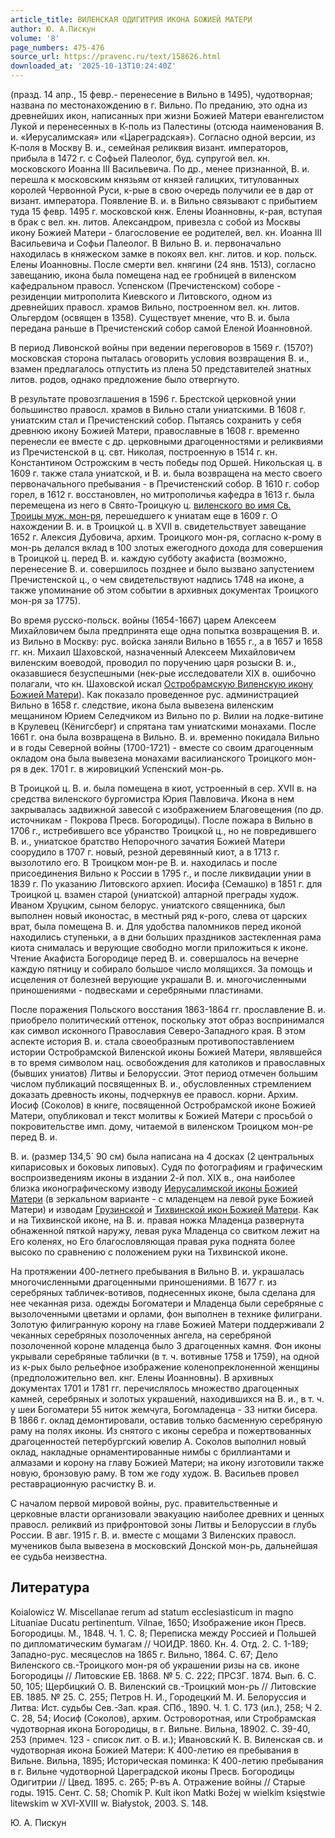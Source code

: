 ```yaml
---
article_title: ВИЛЕНСКАЯ ОДИГИТРИЯ ИКОНА БОЖИЕЙ МАТЕРИ
author: Ю. А.Пискун
volume: '8'
page_numbers: 475-476
source_url: https://pravenc.ru/text/158626.html
downloaded_at: '2025-10-13T10:24:40Z'
---
```


(празд. 14 апр., 15 февр.- перенесение в Вильно в 1495), чудотворная; названа по местонахождению в г. Вильно. По преданию, это одна из древнейших икон, написанных при жизни Божией Матери евангелистом Лукой и перенесенных в К-поль из Палестины (отсюда наименования В. и. «Иерусалимская» или «Цареградская»). Согласно одной версии, из К-поля в Москву В. и., семейная реликвия визант. императоров, прибыла в 1472 г. с Софьей Палеолог, буд. супругой вел. кн. московского Иоанна III Васильевича. По др., менее признанной, В. и. перешла к московским князьям от князей галицких, титулованных королей Червонной Руси, к-рые в свою очередь получили ее в дар от визант. императора. Появление В. и. в Вильно связывают с прибытием туда 15 февр. 1495 г. московской кнж. Елены Иоанновны, к-рая, вступая в брак с вел. кн. литов. Александром, привезла с собой из Москвы икону Божией Матери - благословение ее родителей, вел. кн. Иоанна III Васильевича и Софьи Палеолог. В Вильно В. и. первоначально находилась в княжеском замке в покоях вел. кнг. литов. и кор. польск. Елены Иоанновны. После смерти вел. княгини (24 янв. 1513), согласно завещанию, икона была помещена над ее гробницей в виленском кафедральном правосл. Успенском (Пречистенском) соборе - резиденции митрополита Киевского и Литовского, одном из древнейших правосл. храмов Вильно, построенном вел. кн. литов. Ольгердом (освящен в 1358). Существует мнение, что В. и. была передана раньше в Пречистенский собор самой Еленой Иоанновной.

В период Ливонской войны при ведении переговоров в 1569 г. (1570?) московская сторона пыталась оговорить условия возвращения В. и., взамен предлагалось отпустить из плена 50 представителей знатных литов. родов, однако предложение было отвергнуто.

В результате провозглашения в 1596 г. Брестской церковной унии большинство правосл. храмов в Вильно стали униатскими. В 1608 г. униатским стал и Пречистенский собор. Пытаясь сохранить у себя древнюю икону Божией Матери, православные в 1608 г. временно перенесли ее вместе с др. церковными драгоценностями и реликвиями из Пречистенской в ц. свт. Николая, построенную в 1514 г. кн. Константином Острожским в честь победы под Оршей. Никольская ц. в 1609 г. также стала униатской, и В. и. была возвращена на место своего первоначального пребывания - в Пречистенский собор. В 1610 г. собор горел, в 1612 г. восстановлен, но митрополичья кафедра в 1613 г. была перемещена из него в Свято-Троицкую ц. [виленского во имя Св. Троицы муж. мон-ря](<https://pravenc.ru/text/виленского во имя Св  Троицы муж  мон-ря.html>), перешедшего к униатам еще в 1609 г. О нахождении В. и. в Троицкой ц. в XVII в. свидетельствует завещание 1652 г. Алексия Дубовича, архим. Троицкого мон-ря, согласно к-рому в мон-рь делался вклад в 100 злотых ежегодного дохода для совершения в Троицкой ц. перед В. и. каждую субботу акафиста (возможно, перенесение В. и. совершилось позднее и было вызвано запустением Пречистенской ц., о чем свидетельствуют надпись 1748 на иконе, а также упоминание об этом событии в архивных документах Троицкого мон-ря за 1775).

Во время русско-польск. войны (1654-1667) царем Алексеем Михайловичем была предпринята еще одна попытка возвращения В. и. из Вильно в Москву: рус. войска заняли Вильно в 1655 г., а в 1657 и 1658 гг. кн. Михаил Шаховской, назначенный Алексеем Михайловичем виленским воеводой, проводил по поручению царя розыски В. и., оказавшиеся безуспешными (нек-рые исследователи XIX в. ошибочно полагали, что кн. Шаховской искал [Остробрамскую Виленскую икону Божией Матери](<https://pravenc.ru/text/Остробрамскую Виленскую икону Божией Матери.html>)). Как показало проведенное рус. администрацией Вильно в 1658 г. следствие, икона была вывезена виленским мещанином Юрием Селедчиком из Вильно по р. Вилии на лодке-витине в Крулевец (Кёнигсберг) и спрятана там униатскими монахами. После 1661 г. она была возвращена в Вильно. В. и. временно покидала Вильно и в годы Северной войны (1700-1721) - вместе со своим драгоценным окладом она была вывезена монахами василианского Троицкого мон-ря в дек. 1701 г. в жировицкий Успенский мон-рь.

В Троицкой ц. В. и. была помещена в киот, устроенный в сер. XVII в. на средства виленского бургомистра Юрия Павловича. Икона в нем закрывалась задвижной завесой с изображением Благовещения (по др. источникам - Покрова Пресв. Богородицы). После пожара в Вильно в 1706 г., истребившего все убранство Троицкой ц., но не повредившего В. и., униатское братство Непорочного зачатия Божией Матери соорудило в 1707 г. новый, резной деревянный киот, а в 1713 г. вызолотило его. В Троицком мон-ре В. и. находилась и после присоединения Вильно к России в 1795 г., и после ликвидации унии в 1839 г. По указанию Литовского архиеп. Иосифа (Семашко) в 1851 г. для Троицкой ц. взамен старой (униатской) алтарной преграды худож. Иваном Хруцким, сыном белорус. униатского священника, был выполнен новый иконостас, в местный ряд к-рого, слева от царских врат, была помещена В. и. Для удобства паломников перед иконой находились ступеньки, а в дни больших праздников застекленная рама киота снималась и верующие свободно могли приложиться к иконе. Чтение Акафиста Богородице перед В. и. совершалось на вечерне каждую пятницу и собирало большое число молящихся. За помощь и исцеления от болезней верующие украшали В. и. многочисленными приношениями - подвесками и серебряными пластинами.

После поражения Польского восстания 1863-1864 гг. прославление В. и. приобрело политический оттенок, поскольку этот образ воспринимался как символ исконного Православия Северо-Западного края. В этом аспекте история В. и. стала своеобразным противопоставлением истории Остробрамской Виленской иконы Божией Матери, являвшейся в то время символом нац. освобождения для католиков и православных (бывших униатов) Литвы и Белоруссии. Этот период отмечен большим числом публикаций посвященных В. и., обусловленных стремлением доказать древность иконы, подчеркнув ее правосл. корни. Архим. Иосиф (Соколов) в книге, посвященной Остробрамской иконе Божией Матери, опубликовал и текст молитвы к Божией Матери с просьбой о покровительстве имп. дому, читаемой в виленском Троицком мон-ре перед В. и.

В. и. (размер 134,5´
90 см) была написана на 4 досках (2 центральных кипарисовых и боковых липовых). Судя по фотографиям и графическим воспроизведениям иконы в издании 2-й пол. XIX в., она наиболее близка иконографическому изводу [Иерусалимской иконы Божией Матери](<https://pravenc.ru/text/Иерусалимской иконы Божией Матери.html>) (в зеркальном варианте - с младенцем на левой руке Божией Матери) и изводам [Грузинской](https://pravenc.ru/text/Грузинской.html) и [Тихвинской икон Божией Матери](<https://pravenc.ru/text/Тихвинской икон Божией Матери.html>). Как и на Тихвинской иконе, на В. и. правая ножка Младенца развернута обнаженной пяткой наружу, левая рука Младенца со свитком лежит на Его коленях, но Его благословляющая правая рука поднята более высоко по сравнению с положением руки на Тихвинской иконе.

На протяжении 400-летнего пребывания в Вильно В. и. украшалась многочисленными драгоценными приношениями. В 1677 г. из серебряных табличек-вотивов, поднесенных иконе, была сделана для нее чеканная риза. одежды Богоматери и Младенца были серебряные с вызолоченными цветами и орлами, фон выполнен в технике филиграни. Золотую филигранную корону на главе Божией Матери поддерживали 2 чеканных серебряных позолоченных ангела, на серебряной позолоченной короне младенца было 3 драгоценных камня. Фон иконы укрывали серебряные таблички (в т. ч. вотивные 1758 и 1759), на одной из к-рых было рельефное изображение коленопреклоненной женщины (предположительно вел. кнг. Елены Иоанновны). В архивных документах 1701 и 1781 гг. перечислялось множество драгоценных камней, серебряных и золотых украшений, находившихся на В. и., в т. ч. у шеи Богоматери 55 ниток жемчуга, Богомладенца - 33 нитки бисера. В 1866 г. оклад демонтировали, оставив только басменную серебряную раму на полях иконы. Из снятого с иконы серебра и пожертвованных драгоценностей петербургский ювелир А. Соколов выполнил новый оклад, накладные орнаментированные нимбы с бриллиантами и алмазами и корону на главу Божией Матери; на икону изготовили также новую, бронзовую раму. В том же году худож. В. Васильев провел реставрационную расчистку В. и.

С началом первой мировой войны, рус. правительственные и церковные власти организовали эвакуацию наиболее древних и ценных правосл. реликвий из прифронтовой зоны Литвы и Белоруссии в глубь России. В авг. 1915 г. В. и. вместе с мощами 3 Виленских правосл. мучеников была вывезена в московский Донской мон-рь, дальнейшая ее судьба неизвестна.

## Литература

Koialowicz W. Miscellanae rerum ad statum ecclesiasticum in magno Lituaniae Ducatu pertinentum. Vilnae, 1650; Изображение икон Пресв. Богородицы. М., 1848. Ч. 1. С. 8; Переписка между Россией и Польшей по дипломатическим бумагам // ЧОИДР. 1860. Кн. 4. Отд. 2. С. 1-189; Западно-рус. месяцеслов на 1865 г. Вильно, 1864. С. 67; Дело Виленского св.-Троицкого мон-ря об украшении ризы на св. иконе Богородицы // Литовские ЕВ. 1868. № 5. С. 222; ПРСЗГ. 1874. Вып. 6. С. 50, 105; Щербицкий О. В. Виленский св.-Троицкий мон-рь // Литовские ЕВ. 1885. № 25. С. 255; Петров Н. И., Городецкий М. И. Белоруссия и Литва: Ист. судьбы Сев.-Зап. края. СПб., 1890. Ч. 1. С. 173 (ил.), 258; Ч 2. С. 28, 54; Иосиф (Соколов), архим. Островоротная, или Стробрамская чудотворная икона Богородицы, в г. Вильне. Вильна, 18902. С. 39-40, 253 (примеч. 123 - список лит. о В. и.); Ивановский К. В. Виленская св. и чудотворная икона Божией Матери: К 400-летию ея пребывания в Вильне. Вильна, 1895; Историческая поминка: К 400-летию пребывания в г. Вильне чудотворной Цареградской иконы Пресв. Богородицы Одигитрии // Цвед. 1895. с. 265; Р-въ А. Отражение войны // Старые годы. 1915. Сент. С. 58; Chomik P. Kult ikon Matki Bożej w wielkim księstwie litewskim w XVI-XVIII w. Białystok, 2003. S. 148.

Ю. А.  Пискун
